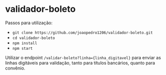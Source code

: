 # validador-boleto

Passos para utilização:

- `git clone https://github.com/joaopedro1206/validador-boleto.git`
- `cd validador-boleto`
- `npm install`
- `npm start`

Utilizar o endpoint `/validar-boleto?linha={linha_digitavel}` para enviar as linhas digitáveis para validação, tanto para títulos bancários, quanto para convênio.
